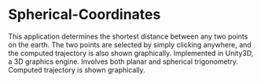 # Spherical-Coordinates
This application determines the shortest distance between any two points on the earth. The two points are selected by simply clicking anywhere, and the computed trajectory is also shown graphically.
Implemented in Unity3D, a 3D graphics engine.
Involves both planar and spherical trigonometry.
Computed trajectory is shown graphically.

